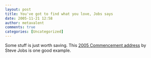 ```yaml
---
layout: post
title: You've got to find what you love, Jobs says
date: 2005-11-21 12:58
author: metavalent
comments: true
categories: [Uncategorized]
---
```

Some stuff is just worth saving.  This <a href="http://news-service.stanford.edu/news/2005/june15/jobs-061505.html">2005 Commencement address</a> by Steve Jobs is one good example.

